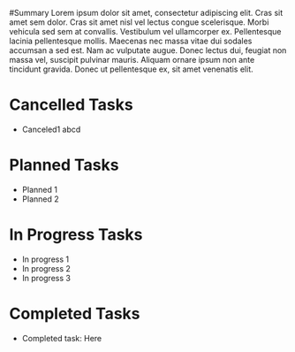 #Summary
Lorem ipsum dolor sit amet, consectetur adipiscing elit. Cras sit amet sem dolor. Cras sit amet nisl vel lectus congue
scelerisque. Morbi vehicula sed sem at convallis. Vestibulum vel ullamcorper ex. Pellentesque lacinia pellentesque
mollis. Maecenas nec massa vitae dui sodales accumsan a sed est. Nam ac vulputate augue. Donec lectus dui, feugiat non
massa vel, suscipit pulvinar mauris. Aliquam ornare ipsum non ante tincidunt gravida. Donec ut pellentesque ex, sit amet
venenatis elit.

# Cancelled Tasks

- Canceled1 abcd

# Planned Tasks

- Planned 1
- Planned 2

# In Progress Tasks

- In progress 1
- In progress 2
- In progress 3

# Completed Tasks

- Completed task: Here